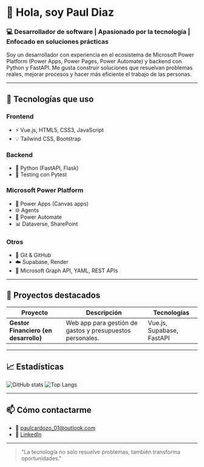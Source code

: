 # 👋 Hola, soy Paul Diaz

### 💻 Desarrollador de software | Apasionado por la tecnología | Enfocado en soluciones prácticas

Soy un desarrollador con experiencia en el ecosistema de Microsoft Power Platform (Power Apps, Power Pages, Power Automate) y backend con Python y FastAPI. Me gusta construir soluciones que resuelvan problemas reales, mejorar procesos y hacer más eficiente el trabajo de las personas.

---

## 🧰 Tecnologías que uso

### Frontend
- ⚡ Vue.js, HTML5, CSS3, JavaScript
- 💡 Tailwind CSS, Bootstrap

### Backend
- 🐍 Python (FastAPI, Flask)
- 🧪 Testing con Pytest

### Microsoft Power Platform
- 🧩 Power Apps (Canvas apps)
- 🌐 Agents
- 🔄 Power Automate
- 📊 Dataverse, SharePoint

### Otros
- 🔧 Git & GitHub
- ☁️ Supabase, Render
- 📄 Microsoft Graph API, YAML, REST APIs

---

## 🚀 Proyectos destacados

| Proyecto | Descripción | Tecnologías |
|---------|-------------|-------------|
| **Gestor Financiero (en desarrollo)** | Web app para gestión de gastos y presupuestos personales. | Vue.js, Supabase, FastAPI |

---

## 📈 Estadísticas

![GitHub stats](https://github-readme-stats.vercel.app/api?username=JeanPaulCardozo&show_icons=true&theme=radical)
![Top Langs](https://github-readme-stats.vercel.app/api/top-langs/?username=JeanPaulCardozo&layout=compact&theme=radical)

---

## 📫 Cómo contactarme

- 📧 [paulcardozo_01@outlook.com](mailto:paulcardozo_01@outlook.com)
- 💼 [LinkedIn](https://www.linkedin.com/in/jean-paul-cardozo-diaz)
<!-- - 🌐 [Portafolio Web](https://tu-sitio.com) *(si tienes uno)* -->
---

> "La tecnología no solo resuelve problemas, también transforma oportunidades."

